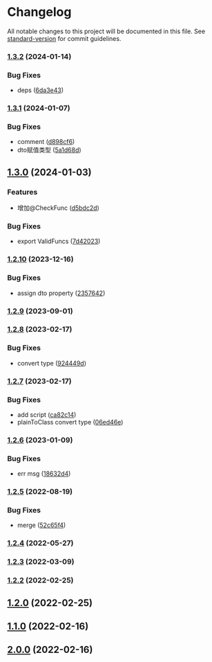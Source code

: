 # Changelog

All notable changes to this project will be documented in this file. See [standard-version](https://github.com/conventional-changelog/standard-version) for commit guidelines.

### [1.3.2](https://github.com/koatty/koatty_validation/compare/v1.3.1...v1.3.2) (2024-01-14)


### Bug Fixes

* deps ([6da3e43](https://github.com/koatty/koatty_validation/commit/6da3e437c946c9de2fc45f5319768fef0c4609b0))

### [1.3.1](https://github.com/koatty/koatty_validation/compare/v1.3.0...v1.3.1) (2024-01-07)


### Bug Fixes

* comment ([d898cf6](https://github.com/koatty/koatty_validation/commit/d898cf68bc8693f78155b7208b419dc4b11dffb4))
* dto赋值类型 ([5a1d68d](https://github.com/koatty/koatty_validation/commit/5a1d68dea0b67e988427c54abae9bfe76a6eaf48))

## [1.3.0](https://github.com/koatty/koatty_validation/compare/v1.2.10...v1.3.0) (2024-01-03)


### Features

* 增加@CheckFunc ([d5bdc2d](https://github.com/koatty/koatty_validation/commit/d5bdc2d51cdbf6d558e376bfda51e126158d4e75))


### Bug Fixes

* export ValidFuncs ([7d42023](https://github.com/koatty/koatty_validation/commit/7d42023138e9577c9646423c4c38faffba46fb10))

### [1.2.10](https://github.com/koatty/koatty_validation/compare/v1.2.9...v1.2.10) (2023-12-16)


### Bug Fixes

* assign dto property ([2357642](https://github.com/koatty/koatty_validation/commit/2357642f6ac1479c839454d40ec4bd89f3fbd7b2))

### [1.2.9](https://github.com/koatty/koatty_validation/compare/v1.2.8...v1.2.9) (2023-09-01)

### [1.2.8](https://github.com/koatty/koatty_validation/compare/v1.2.7...v1.2.8) (2023-02-17)


### Bug Fixes

* convert type ([924449d](https://github.com/koatty/koatty_validation/commit/924449d9f5fd7b14cbe3c1532f96416e69cc4eed))

### [1.2.7](https://github.com/koatty/koatty_validation/compare/v1.2.6...v1.2.7) (2023-02-17)


### Bug Fixes

* add script ([ca82c14](https://github.com/koatty/koatty_validation/commit/ca82c14b0a2226024fb2c4476ba7353be7a2f65a))
* plainToClass convert type ([06ed46e](https://github.com/koatty/koatty_validation/commit/06ed46e21ce191dc1c9f5c18ee7d029e9b6d4abf))

### [1.2.6](https://github.com/koatty/koatty_validation/compare/v1.2.5...v1.2.6) (2023-01-09)


### Bug Fixes

* err msg ([18632d4](https://github.com/koatty/koatty_validation/commit/18632d4c9b05b1d117be7f8170da0ce014018ab8))

### [1.2.5](https://github.com/koatty/koatty_validation/compare/v1.2.4...v1.2.5) (2022-08-19)


### Bug Fixes

* merge ([52c65f4](https://github.com/koatty/koatty_validation/commit/52c65f41c46a02a3fc5735e6e22ee6a3ed5337f8))

### [1.2.4](https://github.com/koatty/koatty_validation/compare/v1.2.3...v1.2.4) (2022-05-27)

### [1.2.3](https://github.com/koatty/koatty_validation/compare/v1.2.2...v1.2.3) (2022-03-09)

### [1.2.2](https://github.com/koatty/koatty_validation/compare/v1.2.0...v1.2.2) (2022-02-25)

## [1.2.0](https://github.com/koatty/koatty_validation/compare/v1.1.0...v1.2.0) (2022-02-25)

## [1.1.0](https://github.com/koatty/koatty_validation/compare/v1.0.12...v1.1.0) (2022-02-16)

## [2.0.0](https://github.com/koatty/koatty_validation/compare/v1.0.12...v2.0.0) (2022-02-16)
